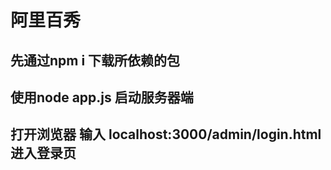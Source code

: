 # 阿里百秀
## 先通过npm i 下载所依赖的包
## 使用node app.js 启动服务器端 
## 打开浏览器 输入 localhost:3000/admin/login.html进入登录页

